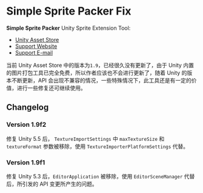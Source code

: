 # Simple Sprite Packer Fix

**Simple Sprite Packer** Unity Sprite Extension Tool:

- [Unity Asset Store](https://www.assetstore.unity3d.com/en/#!/content/23276)
- [Support Website](http://www.evilsystem.eu/)
- [Support E-mail](evilsystem@duloclan.com)


当前 Unity Asset Store 中的版本为`1.9`，已经很久没有更新了，由于 Unity 内置的图片打包工具已完全免费，所以作者应该也不会进行更新了，随着 Unity 的版本不断更新，API 会出现不兼容的情况，一些特殊情况下，此工具还是有一定的价值，进行一些修复还可继续使用。


## Changelog

### Version 1.9f2

修复 Unity 5.5 后， `TextureImportSettings` 中 `maxTextureSize` 和 `textureFormat` 参数被移除，使用 `TextureImporterPlatformSettings` 代替。

### Version 1.9f1

修复 Unity 5.3 后，`EditorApplication` 被移除，使用 `EditorSceneManager` 代替后，所引发的 API 变更所产生的问题。